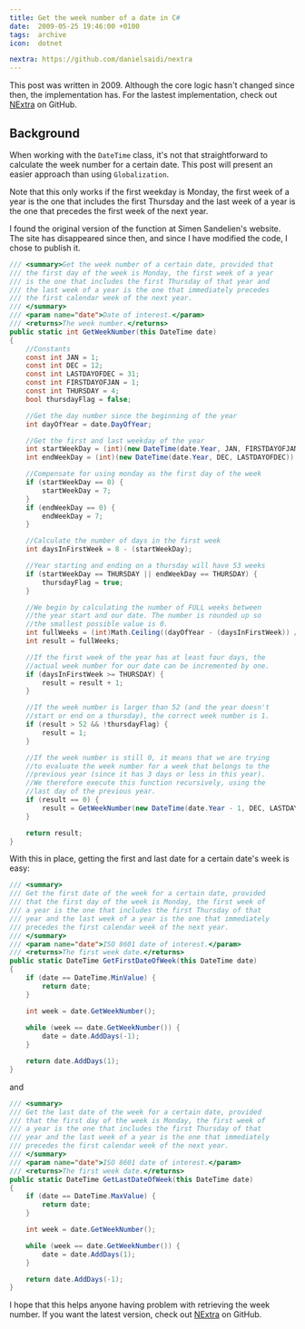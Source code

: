 ```yaml
---
title: Get the week number of a date in C#
date:  2009-05-25 19:46:00 +0100
tags:  archive
icon:  dotnet

nextra: https://github.com/danielsaidi/nextra
---
```



This post was written in 2009. Although the core logic hasn't changed since then, 
the implementation has. For the lastest implementation, check out [NExtra]({{page.nextra}}) on GitHub.


## Background

When working with the `DateTime` class, it's not that straightforward to calculate
the week number for a certain date. This post will present an easier approach than
using `Globalization`.

Note that this only works if the first weekday is Monday, the first week of a year 
is the one that includes the first Thursday and the last week of a year is the one
that precedes the first week of the next year.

I found the original version of the function at Simen Sandelien's website. The site
has disappeared since then, and since I have modified the code, I chose to publish it.


```csharp
/// <summary>Get the week number of a certain date, provided that
/// the first day of the week is Monday, the first week of a year
/// is the one that includes the first Thursday of that year and
/// the last week of a year is the one that immediately precedes
/// the first calendar week of the next year.
/// </summary>
/// <param name="date">Date of interest.</param>
/// <returns>The week number.</returns>
public static int GetWeekNumber(this DateTime date)
{
    //Constants
    const int JAN = 1;
    const int DEC = 12;
    const int LASTDAYOFDEC = 31;
    const int FIRSTDAYOFJAN = 1;
    const int THURSDAY = 4;
    bool thursdayFlag = false;

    //Get the day number since the beginning of the year
    int dayOfYear = date.DayOfYear;

    //Get the first and last weekday of the year
    int startWeekDay = (int)(new DateTime(date.Year, JAN, FIRSTDAYOFJAN)).DayOfWeek;
    int endWeekDay = (int)(new DateTime(date.Year, DEC, LASTDAYOFDEC)).DayOfWeek;

    //Compensate for using monday as the first day of the week
    if (startWeekDay == 0) {
        startWeekDay = 7;
    }
    if (endWeekDay == 0) {
        endWeekDay = 7;
    }

    //Calculate the number of days in the first week
    int daysInFirstWeek = 8 - (startWeekDay);

    //Year starting and ending on a thursday will have 53 weeks
    if (startWeekDay == THURSDAY || endWeekDay == THURSDAY) {
        thursdayFlag = true;
    }

    //We begin by calculating the number of FULL weeks between
    //the year start and our date. The number is rounded up so
    //the smallest possible value is 0.
    int fullWeeks = (int)Math.Ceiling((dayOfYear - (daysInFirstWeek)) / 7.0);
    int result = fullWeeks;

    //If the first week of the year has at least four days, the
    //actual week number for our date can be incremented by one.
    if (daysInFirstWeek >= THURSDAY) {
        result = result + 1;
    }

    //If the week number is larger than 52 (and the year doesn't
    //start or end on a thursday), the correct week number is 1.
    if (result > 52 && !thursdayFlag) {
        result = 1;
    }

    //If the week number is still 0, it means that we are trying
    //to evaluate the week number for a week that belongs to the
    //previous year (since it has 3 days or less in this year).
    //We therefore execute this function recursively, using the
    //last day of the previous year.
    if (result == 0) {
        result = GetWeekNumber(new DateTime(date.Year - 1, DEC, LASTDAYOFDEC));
    }

    return result;
}
```


With this in place, getting the first and last date for a certain
date's week is easy:


```csharp
/// <summary>
/// Get the first date of the week for a certain date, provided
/// that the first day of the week is Monday, the first week of
/// a year is the one that includes the first Thursday of that
/// year and the last week of a year is the one that immediately
/// precedes the first calendar week of the next year.
/// </summary>
/// <param name="date">ISO 8601 date of interest.</param>
/// <returns>The first week date.</returns>
public static DateTime GetFirstDateOfWeek(this DateTime date)
{
    if (date == DateTime.MinValue) {
        return date;
    }

    int week = date.GetWeekNumber();
    
    while (week == date.GetWeekNumber()) {
        date = date.AddDays(-1);
    }

    return date.AddDays(1);
}
```


and


```csharp
/// <summary>
/// Get the last date of the week for a certain date, provided
/// that the first day of the week is Monday, the first week of
/// a year is the one that includes the first Thursday of that
/// year and the last week of a year is the one that immediately
/// precedes the first calendar week of the next year.
/// </summary>
/// <param name="date">ISO 8601 date of interest.</param>
/// <returns>The first week date.</returns>
public static DateTime GetLastDateOfWeek(this DateTime date)
{
    if (date == DateTime.MaxValue) {
        return date;
    }

    int week = date.GetWeekNumber();

    while (week == date.GetWeekNumber()) {
        date = date.AddDays(1);
    }

    return date.AddDays(-1);
}
```


I hope that this helps anyone having problem with retrieving the week number. If
you want the latest version, check out [NExtra]({{page.nextra}}) on GitHub.



